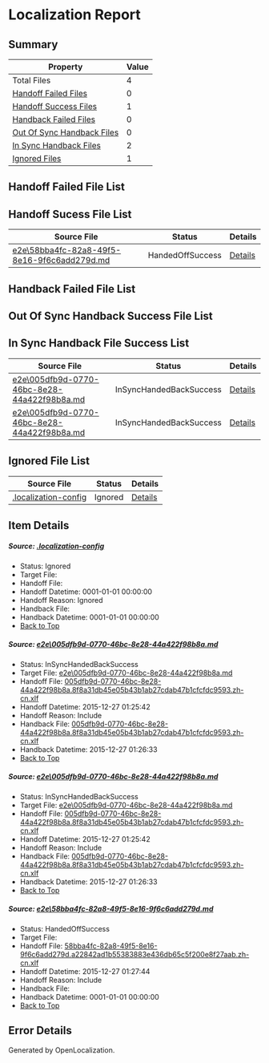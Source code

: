 # <a name='report-top'></a> Localization Report

## Summary
 Property | Value 
 -------- | ----- 
 Total Files | 4
[ Handoff Failed Files ](#handoff-failed-list)| 0
[ Handoff Success Files ](#handoff-success-list)| 1
[ Handback Failed Files ](#handback-failed-list)| 0
[ Out Of Sync Handback Files ](#outofsync-handback-success-list)| 0
[ In Sync Handback Files ](#insync-handback-success-list)| 2
[ Ignored Files ](#ignored-list)| 1

## <a name='handoff-failed-list'></a> Handoff Failed File List

## <a name='handoff-success-list'></a> Handoff Sucess File List
 Source File | Status | Details 
 ----------- | ------ | ------- 
 [e2e\58bba4fc-82a8-49f5-8e16-9f6c6add279d.md](https://github.com/OpenLocalizationTest/oltest/blob/73019b1f42d93c7bd9bdef2333948b8a6584c296/e2e/58bba4fc-82a8-49f5-8e16-9f6c6add279d.md) | HandedOffSuccess | [Details](#0223cd4436bac372120a99444151b0bc5f01d7793)

## <a name='handback-failed-list'></a> Handback Failed File List

## <a name='outofsync-handback-success-list'></a> Out Of Sync Handback Success File List

## <a name='insync-handback-success-list'></a> In Sync Handback File Success List
 Source File | Status | Details 
 ----------- | ------ | ------- 
 [e2e\005dfb9d-0770-46bc-8e28-44a422f98b8a.md](https://github.com/OpenLocalizationTest/oltest/blob/89c3551b21c2cb83266683645ebfc23dcc5968ef/e2e/005dfb9d-0770-46bc-8e28-44a422f98b8a.md) | InSyncHandedBackSuccess | [Details](#662fa96d911972b57182a5bb87f8c8db80d1a7a91)
 [e2e\005dfb9d-0770-46bc-8e28-44a422f98b8a.md](https://github.com/OpenLocalizationTest/oltest/blob/89c3551b21c2cb83266683645ebfc23dcc5968ef/e2e/005dfb9d-0770-46bc-8e28-44a422f98b8a.md) | InSyncHandedBackSuccess | [Details](#662fa96d911972b57182a5bb87f8c8db80d1a7a92)

## <a name='ignored-list'></a> Ignored File List
 Source File | Status | Details 
 ----------- | ------ | ------- 
 [.localization-config](https://github.com/OpenLocalizationTest/oltest/blob/73019b1f42d93c7bd9bdef2333948b8a6584c296/.localization-config) | Ignored | [Details](#1b1b1cababca9a843d46cac6cc08988e221902dd0)

## Item Details
##### <a name='1b1b1cababca9a843d46cac6cc08988e221902dd0'></a> Source: [.localization-config](https://github.com/OpenLocalizationTest/oltest/blob/73019b1f42d93c7bd9bdef2333948b8a6584c296/.localization-config)
* Status: Ignored
* Target File: 
* Handoff File: 
* Handoff Datetime: 0001-01-01 00:00:00
* Handoff Reason: Ignored
* Handback File: 
* Handback Datetime: 0001-01-01 00:00:00
* [Back to Top](#report-top)

##### <a name='662fa96d911972b57182a5bb87f8c8db80d1a7a91'></a> Source: [e2e\005dfb9d-0770-46bc-8e28-44a422f98b8a.md](https://github.com/OpenLocalizationTest/oltest/blob/89c3551b21c2cb83266683645ebfc23dcc5968ef/e2e/005dfb9d-0770-46bc-8e28-44a422f98b8a.md)
* Status: InSyncHandedBackSuccess
* Target File: [e2e\005dfb9d-0770-46bc-8e28-44a422f98b8a.md](https://github.com/OpenLocalizationTestOrg/oltest.zh-cn/blob/10917ffd5960e5125bef2b7abd75ecb88784d3b7/e2e/005dfb9d-0770-46bc-8e28-44a422f98b8a.md)
* Handoff File: [005dfb9d-0770-46bc-8e28-44a422f98b8a.8f8a31db45e05b43b1ab27cdab47b1cfcfdc9593.zh-cn.xlf](https://github.com/OpenLocalizationTestOrg/olhandoff/blob/7c35ed99fe78b35bac73198f131835daac8d13a1/ol-handoff/OpenLocalizationTestOrg/oltest.zh-cn/qimu/005dfb9d-0770-46bc-8e28-44a422f98b8a.8f8a31db45e05b43b1ab27cdab47b1cfcfdc9593.zh-cn.xlf)
* Handoff Datetime: 2015-12-27 01:25:42
* Handoff Reason: Include
* Handback File: [005dfb9d-0770-46bc-8e28-44a422f98b8a.8f8a31db45e05b43b1ab27cdab47b1cfcfdc9593.zh-cn.xlf](https://github.com/OpenLocalizationTestOrg/olhandback/blob/216e2d06c89c5d8c5038ad279f1621a2d14991de/ol-handback/OpenLocalizationTestOrg/oltest.zh-cn/qimu/005dfb9d-0770-46bc-8e28-44a422f98b8a.8f8a31db45e05b43b1ab27cdab47b1cfcfdc9593.zh-cn.xlf)
* Handback Datetime: 2015-12-27 01:26:33
* [Back to Top](#report-top)

##### <a name='662fa96d911972b57182a5bb87f8c8db80d1a7a92'></a> Source: [e2e\005dfb9d-0770-46bc-8e28-44a422f98b8a.md](https://github.com/OpenLocalizationTest/oltest/blob/89c3551b21c2cb83266683645ebfc23dcc5968ef/e2e/005dfb9d-0770-46bc-8e28-44a422f98b8a.md)
* Status: InSyncHandedBackSuccess
* Target File: [e2e\005dfb9d-0770-46bc-8e28-44a422f98b8a.md](https://github.com/OpenLocalizationTestOrg/oltest.zh-cn/blob/10917ffd5960e5125bef2b7abd75ecb88784d3b7/e2e/005dfb9d-0770-46bc-8e28-44a422f98b8a.md)
* Handoff File: [005dfb9d-0770-46bc-8e28-44a422f98b8a.8f8a31db45e05b43b1ab27cdab47b1cfcfdc9593.zh-cn.xlf](https://github.com/OpenLocalizationTestOrg/olhandoff/blob/7c35ed99fe78b35bac73198f131835daac8d13a1/ol-handoff/OpenLocalizationTestOrg/oltest.zh-cn/qimu/005dfb9d-0770-46bc-8e28-44a422f98b8a.8f8a31db45e05b43b1ab27cdab47b1cfcfdc9593.zh-cn.xlf)
* Handoff Datetime: 2015-12-27 01:25:42
* Handoff Reason: Include
* Handback File: [005dfb9d-0770-46bc-8e28-44a422f98b8a.8f8a31db45e05b43b1ab27cdab47b1cfcfdc9593.zh-cn.xlf](https://github.com/OpenLocalizationTestOrg/olhandback/blob/216e2d06c89c5d8c5038ad279f1621a2d14991de/ol-handback/OpenLocalizationTestOrg/oltest.zh-cn/qimu/005dfb9d-0770-46bc-8e28-44a422f98b8a.8f8a31db45e05b43b1ab27cdab47b1cfcfdc9593.zh-cn.xlf)
* Handback Datetime: 2015-12-27 01:26:33
* [Back to Top](#report-top)

##### <a name='0223cd4436bac372120a99444151b0bc5f01d7793'></a> Source: [e2e\58bba4fc-82a8-49f5-8e16-9f6c6add279d.md](https://github.com/OpenLocalizationTest/oltest/blob/73019b1f42d93c7bd9bdef2333948b8a6584c296/e2e/58bba4fc-82a8-49f5-8e16-9f6c6add279d.md)
* Status: HandedOffSuccess
* Target File: 
* Handoff File: [58bba4fc-82a8-49f5-8e16-9f6c6add279d.a22842ad1b55383883e436db65c5f200e8f27aab.zh-cn.xlf](https://github.com/OpenLocalizationTestOrg/olhandoff/blob/584740a82f59e24354e141d804be60ff4948e12c/ol-handoff/OpenLocalizationTestOrg/oltest.zh-cn/qimu/58bba4fc-82a8-49f5-8e16-9f6c6add279d.a22842ad1b55383883e436db65c5f200e8f27aab.zh-cn.xlf)
* Handoff Datetime: 2015-12-27 01:27:44
* Handoff Reason: Include
* Handback File: 
* Handback Datetime: 0001-01-01 00:00:00
* [Back to Top](#report-top)


## Error Details

Generated by OpenLocalization.
